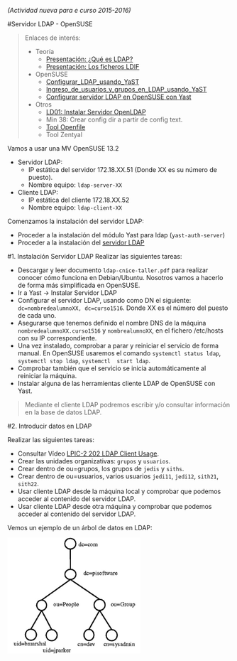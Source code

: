 
*(Actividad nueva para e curso 2015-2016)*

#Servidor LDAP - OpenSUSE

> Enlaces de interés:
> * Teoría
>     * [Presentación: ¿Qué es LDAP?](http://www.youtube.com/watch?v=CXe0Wxqep_g)
>     * [Presentación: Los ficheros LDIF](http://www.youtube.com/watch?v=ccFT94M-c4Y)
> * OpenSUSE
>     * [Configurar_LDAP_usando_YaST](https://es.opensuse.org/Configurar_LDAP_usando_YaST)
>     * [Ingreso_de_usuarios_y_grupos_en_LDAP_usando_YaST](https://es.opensuse.org/Ingreso_de_usuarios_y_grupos_en_LDAP_usando_YaST)
>     * [Configurar servidor LDAP en OpenSUSE con Yast](http://www.youtube.com/watch?v=NsQ1zPpoVBc)
> * Otros
>     * [LD01: Instalar Servidor OpenLDAP](http://www.youtube.com/watch?v=E0mIYO_vbx8)
>     * Min 38: Crear config dir a partir de config text.
>     * [Tool Openfile](http://www.openfiler.com/)
>     * Tool Zentyal

Vamos a usar una MV OpenSUSE 13.2
* Servidor LDAP:
    * IP estática del servidor 172.18.XX.51 (Donde XX es su número de puesto).
    * Nombre equipo: `ldap-server-XX`
* Cliente LDAP:    
    * IP estática del cliente 172.18.XX.52
    * Nombre equipo: `ldap-client-XX`

Comenzamos la instalación del servidor LDAP:
* Proceder a la instalación del módulo Yast para ldap (`yast-auth-server`)
* Proceder a la instalación del [servidor LDAP](https://es.opensuse.org/Configurar_LDAP_usando_YaST)

#1. Instalación Servidor LDAP
Realizar las siguientes tareas:
* Descargar y leer documento `ldap-cnice-taller.pdf` para realizar conocer cómo funciona en Debian/Ubuntu.
Nosotros vamos a hacerlo de forma más simplificada en OpenSUSE.
* Ir a Yast -> Instalar Servidor LDAP
* Configurar el servidor LDAP, usando como DN el siguiente: `dc=nombredealumnoXX, dc=curso1516`.
Donde XX es el número del puesto de cada uno.
* Asegurarse que tenemos definido el nombre DNS de la máquina `nombredealumnoXX.curso1516` y
`nombrealumnoXX`,  en el fichero /etc/hosts con su IP correspondiente.
* Una vez instalado, comprobar a parar y reiniciar el servicio de forma manual. En OpenSUSE usaremos
el comando `systemctl status ldap`, `systemctl stop ldap`, `systemctl  start ldap`.
* Comprobar también que el servicio se inicia automáticamente al reiniciar la máquina. 
* Instalar alguna de las herramientas cliente LDAP de OpenSUSE con Yast.

> Mediante el cliente LDAP podremos escribir y/o consultar información en la base de datos LDAP.

#2. Introducir datos en LDAP


Realizar las siguientes tareas:
* Consultar Vídeo [LPIC-2 202 LDAP Client Usage](http://www.youtube.com/embed/ZAHj93YWY84).
* Crear las unidades organizativas: `grupos` y `usuarios`.
* Crear dentro de ou=grupos, los grupos de `jedis` y `siths`.
* Crear dentro de ou=usuarios, varios usuarios `jedi11`, `jedi12`, `sith21`, `sith22`.
* Usar cliente LDAP desde la máquina local y comprobar que podemos acceder al contenido del servidor LDAP.
* Usar cliente LDAP desde otra máquina y comprobar que podemos acceder al contenido del servidor LDAP.

Vemos un ejemplo de un árbol de datos en LDAP:

![arbol](./images/arbol.png)
